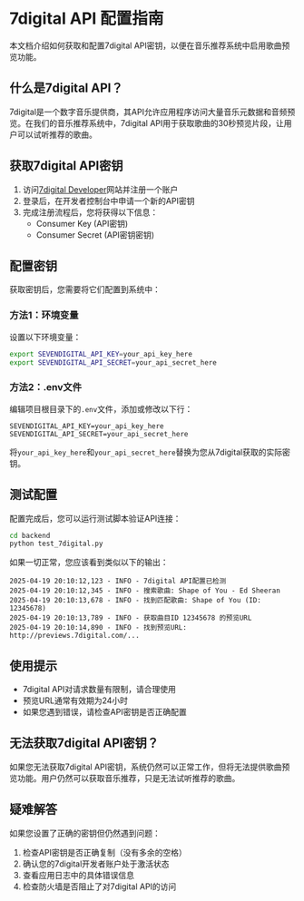 # 7digital API 配置指南

本文档介绍如何获取和配置7digital API密钥，以便在音乐推荐系统中启用歌曲预览功能。

## 什么是7digital API？

7digital是一个数字音乐提供商，其API允许应用程序访问大量音乐元数据和音频预览。在我们的音乐推荐系统中，7digital API用于获取歌曲的30秒预览片段，让用户可以试听推荐的歌曲。

## 获取7digital API密钥

1. 访问[7digital Developer](https://developer.7digital.com/)网站并注册一个账户
2. 登录后，在开发者控制台中申请一个新的API密钥
3. 完成注册流程后，您将获得以下信息：
   - Consumer Key (API密钥)
   - Consumer Secret (API密钥密钥)

## 配置密钥

获取密钥后，您需要将它们配置到系统中：

### 方法1：环境变量

设置以下环境变量：

```bash
export SEVENDIGITAL_API_KEY=your_api_key_here
export SEVENDIGITAL_API_SECRET=your_api_secret_here
```

### 方法2：.env文件

编辑项目根目录下的`.env`文件，添加或修改以下行：

```
SEVENDIGITAL_API_KEY=your_api_key_here
SEVENDIGITAL_API_SECRET=your_api_secret_here
```

将`your_api_key_here`和`your_api_secret_here`替换为您从7digital获取的实际密钥。

## 测试配置

配置完成后，您可以运行测试脚本验证API连接：

```bash
cd backend
python test_7digital.py
```

如果一切正常，您应该看到类似以下的输出：

```
2025-04-19 20:10:12,123 - INFO - 7digital API配置已检测
2025-04-19 20:10:12,345 - INFO - 搜索歌曲: Shape of You - Ed Sheeran
2025-04-19 20:10:13,678 - INFO - 找到匹配歌曲: Shape of You (ID: 12345678)
2025-04-19 20:10:13,789 - INFO - 获取曲目ID 12345678 的预览URL
2025-04-19 20:10:14,890 - INFO - 找到预览URL: http://previews.7digital.com/...
```

## 使用提示

- 7digital API对请求数量有限制，请合理使用
- 预览URL通常有效期为24小时
- 如果您遇到错误，请检查API密钥是否正确配置

## 无法获取7digital API密钥？

如果您无法获取7digital API密钥，系统仍然可以正常工作，但将无法提供歌曲预览功能。用户仍然可以获取音乐推荐，只是无法试听推荐的歌曲。

## 疑难解答

如果您设置了正确的密钥但仍然遇到问题：

1. 检查API密钥是否正确复制（没有多余的空格）
2. 确认您的7digital开发者账户处于激活状态
3. 查看应用日志中的具体错误信息
4. 检查防火墙是否阻止了对7digital API的访问 